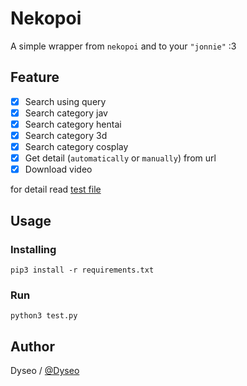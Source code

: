 # Nekopoi

A simple wrapper from `nekopoi` and to your `"jonnie"` :3

## Feature
- [x] Search using query
- [x] Search category jav
- [x] Search category hentai
- [x] Search category 3d
- [x] Search category cosplay
- [x] Get detail (`automatically` or `manually`) from url
- [x] Download video

for detail read [test file](test.py)

## Usage
### Installing
`pip3 install -r requirements.txt`

### Run
`python3 test.py`

## Author
Dyseo / [@Dyseo](instagram.com/alnyz69)
